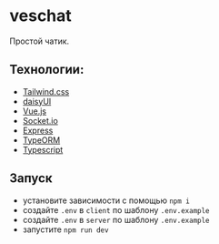 # veschat

Простой чатик.

## Технологии:

- [Tailwind.css](https://tailwindcss.com/)
- [daisyUI](https://daisyui.com/)
- [Vue.js](https://vuejs.org/)
- [Socket.io](https://socket.io/)
- [Express](https://expressjs.com/)
- [TypeORM](https://typeorm.io/)
- [Typescript](https://www.typescriptlang.org/)

## Запуск

- установите зависимости с помощью `npm i`
- создайте `.env` в `client` по шаблону `.env.example`
- создайте `.env` в `server` по шаблону `.env.example`
- запустите `npm run dev`

